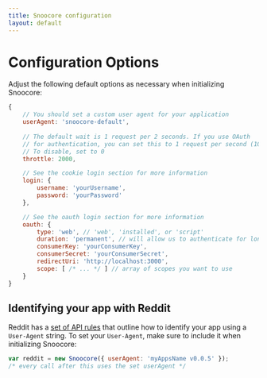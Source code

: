 ```yaml
---
title: Snoocore configuration
layout: default
---
```


# Configuration Options

Adjust the following default options as necessary when initializing Snoocore:

```javascript
{
    // You should set a custom user agent for your application
    userAgent: 'snoocore-default',
	
    // The default wait is 1 request per 2 seconds. If you use OAuth
    // for authentication, you can set this to 1 request per second (1000ms)
    // To disable, set to 0
    throttle: 2000,

    // See the cookie login section for more information
	login: {
        username: 'yourUsername',
		password: 'yourPassword'
    },

	// See the oauth login section for more information
	oauth: {                                                                                                                         
        type: 'web', // 'web', 'installed', or 'script'
        duration: 'permanent', // will allow us to authenticate for longer periods of time
        consumerKey: 'yourConsumerKey',
        consumerSecret: 'yourConsumerSecret',
        redirectUri: 'http://localhost:3000',
		scope: [ /* ... */ ] // array of scopes you want to use
	}
}
```

## Identifying your app with Reddit

Reddit has a [set of API rules](https://github.com/reddit/reddit/wiki/API#wiki-rules) that outline how to identify your app using a `User-Agent` string. To set your `User-Agent`, make sure to include it when initializing Snoocore:

```javascript
var reddit = new Snoocore({ userAgent: 'myAppsName v0.0.5' });
/* every call after this uses the set userAgent */
```
